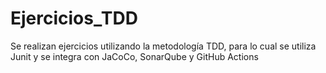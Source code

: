 # Ejercicios_TDD
Se realizan ejercicios utilizando la metodología TDD, para lo cual se utiliza Junit y se integra con JaCoCo, SonarQube y GitHub Actions 
